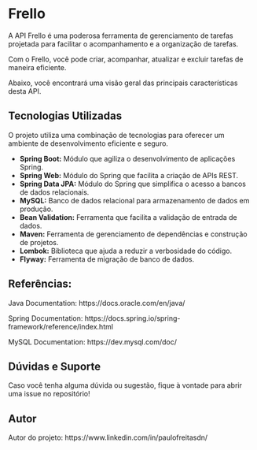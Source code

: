 <h1>Frello</h1>
<p>A API Frello é uma poderosa ferramenta de gerenciamento de tarefas projetada para facilitar o acompanhamento e a organização de tarefas.</p>
Com o Frello, você pode criar, acompanhar, atualizar e excluir tarefas de maneira eficiente.</p>
<p>Abaixo, você encontrará uma visão geral das principais características desta API.</p>

<h2>Tecnologias Utilizadas</h2>

<p>O projeto utiliza uma combinação de tecnologias para oferecer um ambiente de desenvolvimento eficiente e seguro.</p>

- **Spring Boot:** Módulo que agiliza o desenvolvimento de aplicações Spring.
- **Spring Web:** Módulo do Spring que facilita a criação de APIs REST.
- **Spring Data JPA:** Módulo do Spring que simplifica o acesso a bancos de dados relacionais.
- **MySQL:** Banco de dados relacional para armazenamento de dados em produção.
- **Bean Validation:** Ferramenta que facilita a validação de entrada de dados.
- **Maven:** Ferramenta de gerenciamento de dependências e construção de projetos.
- **Lombok:** Biblioteca que ajuda a reduzir a verbosidade do código.
- **Flyway:** Ferramenta de migração de banco de dados.

<h2>Referências:</h2>

<p>Java Documentation: https://docs.oracle.com/en/java/</p>
<p>Spring Documentation: https://docs.spring.io/spring-framework/reference/index.html </p>
<p>MySQL Documentation: https://dev.mysql.com/doc/</p>

<h2>Dúvidas e Suporte</h2>
<p>Caso você tenha alguma dúvida ou sugestão, fique à vontade para abrir uma issue no repositório!</p>

<h2>Autor</h2>
<p>Autor do projeto: https://www.linkedin.com/in/paulofreitasdn/</p>
